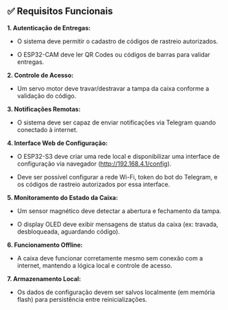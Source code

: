## ✅ Requisitos Funcionais

<b>1. Autenticação de Entregas:</b>

- O sistema deve permitir o cadastro de códigos de rastreio autorizados.

- O ESP32-CAM deve ler QR Codes ou códigos de barras para validar entregas.

<b>2. Controle de Acesso:</b>

- Um servo motor deve travar/destravar a tampa da caixa conforme a validação do código.

<b>3. Notificações Remotas:</b>

- O sistema deve ser capaz de enviar notificações via Telegram quando conectado à internet.

<b>4. Interface Web de Configuração:</b>

- O ESP32-S3 deve criar uma rede local e disponibilizar uma interface de configuração via navegador (http://192.168.4.1/config).

- Deve ser possível configurar a rede Wi-Fi, token do bot do Telegram, e os códigos de rastreio autorizados por essa interface.

<b>5. Monitoramento do Estado da Caixa:</b>

- Um sensor magnético deve detectar a abertura e fechamento da tampa.

- O display OLED deve exibir mensagens de status da caixa (ex: travada, desbloqueada, aguardando código).

<b>6. Funcionamento Offline:</b>

- A caixa deve funcionar corretamente mesmo sem conexão com a internet, mantendo a lógica local e controle de acesso.

<b>7. Armazenamento Local:</b>

- Os dados de configuração devem ser salvos localmente (em memória flash) para persistência entre reinicializações.
